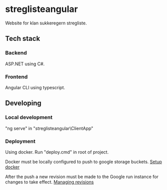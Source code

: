 # streglisteangular
Website for klan sukkeregern stregliste.

## Tech stack
### Backend
<t>ASP.NET</t>  using C#.

### Frontend
Angular CLI using typescript.

## Developing

### Local development
"ng serve" in "streglisteangular\ClientApp"

### Deployment
Using docker. Run "deploy.cmd" in root of project.

Docker must be locally configured to push to google storage buckets.
[Setup docker](https://cloud.google.com/sdk/gcloud/reference/auth/configure-docker)

After the push a new revision must be made to the Google run instance for changes to take effect.
[Managing revisions](https://cloud.google.com/run/docs/managing/revisions)